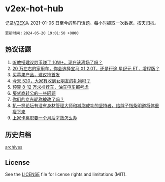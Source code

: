 # v2ex-hot-hub

 记录[V2EX](https://www.v2ex.com/)从 2021-01-06 日至今的热门话题。每小时抓取一次数据，按天[归档](archives)。

`更新时间：2024-05-20 19:01:50 +0800`

## 热议话题

1. [听教授建议炒币赚了 10W+，现在该离场了吗？](https://www.v2ex.com/t/1042115)
1. [20 万左右的家用车，你会选择宝马 X1 2.0T，还是行途 星纪元 ET，增程版？](https://www.v2ex.com/t/1042157)
1. [买苹果产品，建议抢首发](https://www.v2ex.com/t/1042069)
1. [今天 520，大家有收到女朋友的礼物吗？](https://www.v2ex.com/t/1042164)
1. [预算 8-12 万求推荐车，油车电车都考虑](https://www.v2ex.com/t/1042230)
1. [房贷商转公的一些问题](https://www.v2ex.com/t/1042114)
1. [你们的京东昵称被改了吗？](https://www.v2ex.com/t/1042106)
1. [扒一扒论坛有没有身材管理大师和减脂成功的坚持者，给胖子指条明道将体重瘦下来](https://www.v2ex.com/t/1042207)
1. [上家卡离职要一个月后才放怎么办](https://www.v2ex.com/t/1042134)

## 历史归档

[archives](archives)

## License

See the [LICENSE](LICENSE) file for license rights and limitations (MIT).
